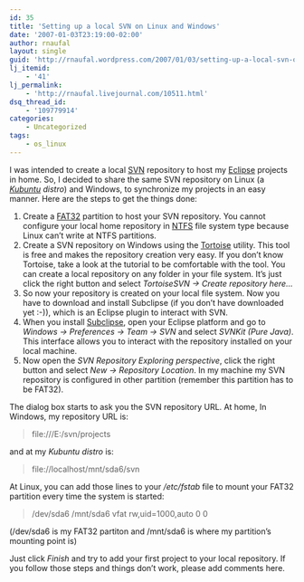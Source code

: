 ```yaml
---
id: 35
title: 'Setting up a local SVN on Linux and Windows'
date: '2007-01-03T23:19:00-02:00'
author: rnaufal
layout: single
guid: 'http://rnaufal.wordpress.com/2007/01/03/setting-up-a-local-svn-on-linux-and-windows/'
lj_itemid:
    - '41'
lj_permalink:
    - 'http://rnaufal.livejournal.com/10511.html'
dsq_thread_id:
    - '109779914'
categories:
    - Uncategorized
tags:
    - os_linux
---
```


I was intended to create a local [SVN](http://subversion.tigris.org/) repository to host my [Eclipse](http://www.eclipse.org/) projects in home. So, I decided to share the same SVN repository on Linux (a *[Kubuntu](http://www.kubuntu.org/) distro*) and Windows, to synchronize my projects in an easy manner. Here are the steps to get the things done:

1. Create a [FAT32](http://en.wikipedia.org/wiki/File_Allocation_Table) partition to host your SVN repository. You cannot configure your local home repository in [NTFS](http://en.wikipedia.org/wiki/NTFS) file system type because Linux can’t write at NTFS partitions.
2. Create a SVN repository on Windows using the [Tortoise](http://tortoisesvn.tigris.org/) utility. This tool is free and makes the repository creation very easy. If you don’t know Tortoise, take a look at the tutorial to be comfortable with the tool. You can create a local repository on any folder in your file system. It’s just click the right button and select *TortoiseSVN -&gt; Create repository here…*
3. So now your repository is created on your local file system. Now you have to download and install Subclipse (if you don’t have downloaded yet :-)), which is an Eclipse plugin to interact with SVN.
4. When you install [Subclipse](http://subclipse.tigris.org/), open your Eclipse platform and go to *Windows -&gt; Preferences -&gt; Team -&gt; SVN* and select *SVNKit (Pure Java)*. This interface allows you to interact with the repository installed on your local machine.
5. Now open the *SVN Repository Exploring perspective*, click the right button and select *New -&gt; Repository Location*. In my machine my SVN repository is configured in other partition (remember this partition has to be FAT32).

The dialog box starts to ask you the SVN repository URL. At home, In Windows, my repository URL is:

> file:///E:/svn/projects

and at my *Kubuntu distro* is:

> file://localhost/mnt/sda6/svn

At Linux, you can add those lines to your */etc/fstab* file to mount your FAT32 partition every time the system is started:

> /dev/sda6 /mnt/sda6 vfat rw,uid=1000,auto 0 0

(/dev/sda6 is my FAT32 partiton and /mnt/sda6 is where my partition’s mounting point is)

Just click *Finish* and try to add your first project to your local repository. If you follow those steps and things don’t work, please add comments here.